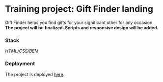 # Training project: Gift Finder landing

Gift Finder helps you find gifts for your significant other for any occasion.
**The project will be finalized. Scripts and responsive design will be added.**

### Stack
_HTML/CSS/BEM_

### Deployment
The project is deployed [here](https://roman178.github.io/gifts).

